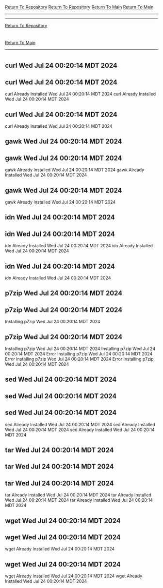[Return To Repository](https://github.com/DigitalWarrior/piholeparser/)
[Return To Repository](https://github.com/DigitalWarrior/piholeparser/)
[Return To Main](https://github.com/DigitalWarrior/piholeparser/blob/master/RecentRunLogs/Mainlog.md)
[Return To Main](https://github.com/DigitalWarrior/piholeparser/blob/master/RecentRunLogs/Mainlog.md)
____________________________________
____________________________________
[Return To Repository](https://github.com/DigitalWarrior/piholeparser/)
# 
# 
[Return To Main](https://github.com/DigitalWarrior/piholeparser/blob/master/RecentRunLogs/Mainlog.md)
____________________________________
# 
## curl Wed Jul 24 00:20:14 MDT 2024
## curl Wed Jul 24 00:20:14 MDT 2024
curl Already Installed Wed Jul 24 00:20:14 MDT 2024
curl Already Installed Wed Jul 24 00:20:14 MDT 2024
## curl Wed Jul 24 00:20:14 MDT 2024
curl Already Installed Wed Jul 24 00:20:14 MDT 2024
## gawk Wed Jul 24 00:20:14 MDT 2024
## gawk Wed Jul 24 00:20:14 MDT 2024
gawk Already Installed Wed Jul 24 00:20:14 MDT 2024
gawk Already Installed Wed Jul 24 00:20:14 MDT 2024
## gawk Wed Jul 24 00:20:14 MDT 2024
gawk Already Installed Wed Jul 24 00:20:14 MDT 2024
## idn Wed Jul 24 00:20:14 MDT 2024
## idn Wed Jul 24 00:20:14 MDT 2024
idn Already Installed Wed Jul 24 00:20:14 MDT 2024
idn Already Installed Wed Jul 24 00:20:14 MDT 2024
## idn Wed Jul 24 00:20:14 MDT 2024
idn Already Installed Wed Jul 24 00:20:14 MDT 2024
## p7zip Wed Jul 24 00:20:14 MDT 2024
## p7zip Wed Jul 24 00:20:14 MDT 2024
Installing p7zip Wed Jul 24 00:20:14 MDT 2024
## p7zip Wed Jul 24 00:20:14 MDT 2024
Installing p7zip Wed Jul 24 00:20:14 MDT 2024
Installing p7zip Wed Jul 24 00:20:14 MDT 2024
Error Installing p7zip Wed Jul 24 00:20:14 MDT 2024
Error Installing p7zip Wed Jul 24 00:20:14 MDT 2024
Error Installing p7zip Wed Jul 24 00:20:14 MDT 2024
## sed Wed Jul 24 00:20:14 MDT 2024
## sed Wed Jul 24 00:20:14 MDT 2024
## sed Wed Jul 24 00:20:14 MDT 2024
sed Already Installed Wed Jul 24 00:20:14 MDT 2024
sed Already Installed Wed Jul 24 00:20:14 MDT 2024
sed Already Installed Wed Jul 24 00:20:14 MDT 2024
## tar Wed Jul 24 00:20:14 MDT 2024
## tar Wed Jul 24 00:20:14 MDT 2024
## tar Wed Jul 24 00:20:14 MDT 2024
tar Already Installed Wed Jul 24 00:20:14 MDT 2024
tar Already Installed Wed Jul 24 00:20:14 MDT 2024
tar Already Installed Wed Jul 24 00:20:14 MDT 2024
## wget Wed Jul 24 00:20:14 MDT 2024
## wget Wed Jul 24 00:20:14 MDT 2024
wget Already Installed Wed Jul 24 00:20:14 MDT 2024
## wget Wed Jul 24 00:20:14 MDT 2024
wget Already Installed Wed Jul 24 00:20:14 MDT 2024
wget Already Installed Wed Jul 24 00:20:14 MDT 2024
